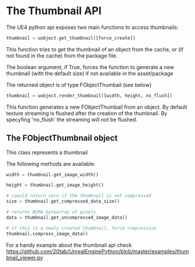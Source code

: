# The Thumbnail API

The UE4 python api exposes two main functions to access thumbnails:

```python
thumbnail = uobject.get_thumbnail([force_create])
```

This function tries to get the thumbnail of an object from the cache, or (if not found in the cache) from the package file.

The boolean argument, if True, forces the function to generate a new thumbnail (with the default size) if not available in the asset/package

The returned object is of type FObjectThumbail (see below)

```python
thumbnail = uobject.render_thumbnail([width, height, no_flush])
```

This function generates a new FObjectThumbail from an object. By default texture streaming is flushed after the creation of the thumbnail. By specyfing 'no_flush' the streaming will not be flushed.

## The FObjectThumbnail object

This class represents a thumbnail


The following methods are available:

```python
width = thumbnail.get_image_width()
```

```python
height = thumbnail.get_image_height()
```

```python
# caould return zero if the thumbnail is not compressed
size = thumbnail.get_compressed_data_size()
```

```python
# returns BGRA bytearray of pixels
data = thumbnail.get_uncompressed_image_data()
```

```python
# if this is a newly created thumbnail, force compression
thumbnail.compress_image_data()
```

For a handy example about the thumbnail api check https://github.com/20tab/UnrealEnginePython/blob/master/examples/thumbnail_viewer.py
